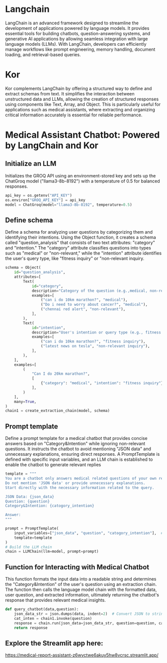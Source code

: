 # Langchain
LangChain is an advanced framework designed to streamline the development of applications powered by language models. It provides essential tools for building chatbots, question-answering systems, and generative AI applications by allowing seamless integration with large language models (LLMs). With LangChain, developers can efficiently manage workflows like prompt engineering, memory handling, document loading, and retrieval-based queries.

# Kor 
Kor complements LangChain by offering a structured way to define and extract schemas from text. It simplifies the interaction between unstructured data and LLMs, allowing the creation of structured responses using components like Text, Array, and Object. This is particularly useful for applications such as medical assistants, where extracting and organizing critical information accurately is essential for reliable performance.

# Medical Assistant Chatbot: Powered by LangChain and Kor
## Initialize an LLM 
Initializes the GROQ API using an environment-stored key and sets up the ChatGroq model ("llama3-8b-8192") with a temperature of 0.5 for balanced responses.
```python
api_key = os.getenv("API_KEY")
os.environ["GROQ_API_KEY"] = api_key
model = ChatGroq(model="llama3-8b-8192", temperature=0.5)
```
## Define schema
Define a schema for analyzing user questions by categorizing them and identifying their intentions. Using the Object function, it creates a schema called "question_analysis" that consists of two text attributes: "category" and "intention." The "category" attribute classifies questions into types such as "medical" or "non-relevant," while the "intention" attribute identifies the user's query type, like "fitness inquiry" or "non-relevant inquiry.
```python
schema = Object(
    id="question_analysis",
    attributes=[
        Text(
            id="category",
            description="Category of the question (e.g.,medical, non-relevant)",
            examples=[
                ("can i do 10km marathon?", "medical"),
                ("Do i need to worry about cancer?", "medical"),
                ("chennai red alert", "non-relevant"),
            ],
        ),
        Text(
            id="intention",
            description="User's intention or query type (e.g., fitness inquiry, health concern, common inquiries)",
            examples=[
                ("can i do 10km marathon?", "fitness inquiry"),
                ("latest news on tesla", "non-relevant inquiry"),
            ],
        ),
    ],
    examples=[
        (
            "Can I do 20km marathon?",
            [
                {"category": "medical", "intention": "fitness inquiry"},
            ],
        )
    ],
    many=True,
)
chain1 = create_extraction_chain(model, schema)
```

## Prompt template 
Define a prompt template for a medical chatbot that provides concise answers based on "Category&Intention" while ignoring non-relevant questions. It instructs the chatbot to avoid mentioning "JSON data" and unnecessary explanations, ensuring direct responses. A PromptTemplate is defined with specific input variables, and an LLM chain is established to enable the chatbot to generate relevant replies
```python
template = """
You are a chatbot only answers medical related questions of your own report. Reply based on the Category&Intention ignore non-relevant and common queries politely and shortly. 
Do not mention 'JSON data' or provide unnecessary explanations. 
Start directly with the necessary information related to the query. 

JSON Data: {json_data}
Question: {question}
Category&Intention: {catogory_intention}

Answer:
"""

prompt = PromptTemplate(
    input_variables=["json_data", "question", "catogory_intention"],  # Ensure only these keys are used
    template=template
)
# Build the LLM chain
chain = LLMChain(llm=model, prompt=prompt)
```
## Function for Interacting with Medical Chatbot
This function formats the input data into a readable string and determines the "Category&Intention" of the user's question using an extraction chain. The function then calls the language model chain with the formatted data, user question, and extracted information, ultimately returning the chatbot's response that provides relevant medical insights.
```python
def query_chatbot(data,question):
    json_data_str = json.dumps(data, indent=2)  # Convert JSON to string for the prompt
    cat_inten = chain1.invoke(question)
    response = chain.run(json_data=json_data_str, question=question, catogory_intention = cat_inten)
    return response
```
## Explore the Streamlit app here:
https://medical-report-assistant-z6wvctwe6akuy5hw8vcrsc.streamlit.app/
